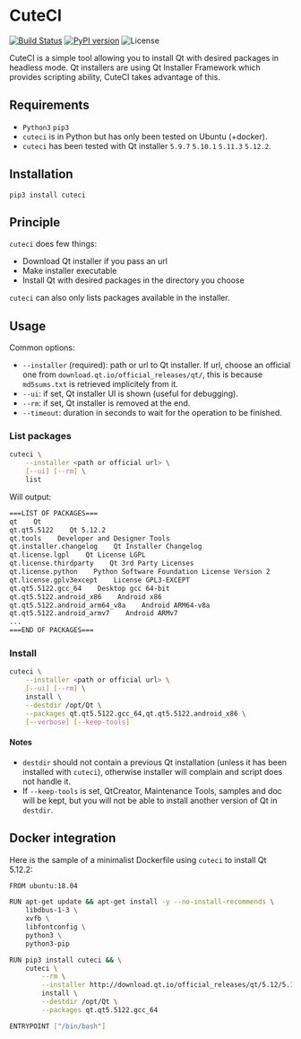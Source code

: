 # CuteCI

[![Build Status](https://travis-ci.org/hasboeuf/cuteci.svg?branch=master)](https://travis-ci.org/hasboeuf/cuteci)
[![PyPI version](https://badge.fury.io/py/cuteci.svg)](https://pypi.org/project/cuteci/)
![License](https://img.shields.io/github/license/mashape/apistatus.svg)

CuteCI is a simple tool allowing you to install Qt with desired packages in headless mode.
Qt installers are using Qt Installer Framework which provides scripting ability,
CuteCI takes advantage of this.

## Requirements

* `Python3` `pip3`
* `cuteci` is in Python but has only been tested on Ubuntu (+docker).
* `cuteci` has been tested with Qt installer `5.9.7` `5.10.1` `5.11.3` `5.12.2`.

## Installation

`pip3 install cuteci`

## Principle

`cuteci` does few things:

* Download Qt installer if you pass an url
* Make installer executable
* Install Qt with desired packages in the directory you choose

`cuteci` can also only lists packages available in the installer.

## Usage

Common options:

* `--installer` (required): path or url to Qt installer. If url, choose an official one from `download.qt.io/official_releases/qt/`, this is because `md5sums.txt` is retrieved implicitely from it.
* `--ui`: if set, Qt installer UI is shown (useful for debugging).
* `--rm`: if set, Qt installer is removed at the end.
* `--timeout`: duration in seconds to wait for the operation to be finished.

### List packages

```bash
cuteci \
    --installer <path or official url> \
    [--ui] [--rm] \
    list
```

Will output:

```bash
===LIST OF PACKAGES===
qt    Qt
qt.qt5.5122    Qt 5.12.2
qt.tools    Developer and Designer Tools
qt.installer.changelog    Qt Installer Changelog
qt.license.lgpl    Qt License LGPL
qt.license.thirdparty    Qt 3rd Party Licenses
qt.license.python    Python Software Foundation License Version 2
qt.license.gplv3except    License GPL3-EXCEPT
qt.qt5.5122.gcc_64    Desktop gcc 64-bit
qt.qt5.5122.android_x86    Android x86
qt.qt5.5122.android_arm64_v8a    Android ARM64-v8a
qt.qt5.5122.android_armv7    Android ARMv7
...
===END OF PACKAGES===
```

### Install

```bash
cuteci \
    --installer <path or official url> \
    [--ui] [--rm] \
    install \
    --destdir /opt/Qt \
    --packages qt.qt5.5122.gcc_64,qt.qt5.5122.android_x86 \
    [--verbose] [--keep-tools]
```

#### Notes

* `destdir` should not contain a previous Qt installation (unless it has been installed with `cuteci`),
  otherwise installer will complain and script does not handle it.
* If `--keep-tools` is set, QtCreator, Maintenance Tools, samples and doc will be kept,
  but you will not be able to install another version of Qt in `destdir`.

## Docker integration

Here is the sample of a minimalist Dockerfile using `cuteci` to install Qt 5.12.2:

```bash
FROM ubuntu:18.04

RUN apt-get update && apt-get install -y --no-install-recommends \
    libdbus-1-3 \
    xvfb \
    libfontconfig \
    python3 \
    python3-pip

RUN pip3 install cuteci && \
    cuteci \
        --rm \
        --installer http://download.qt.io/official_releases/qt/5.12/5.12.2/qt-opensource-linux-x64-5.12.2.run \
        install \
        --destdir /opt/Qt \
        --packages qt.qt5.5122.gcc_64

ENTRYPOINT ["/bin/bash"]
```
